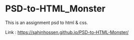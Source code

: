 # PSD-to-HTML_Monster
This is an assignment psd to html &amp; css.

Link : https://sahinhossen.github.io/PSD-to-HTML-Monster/
